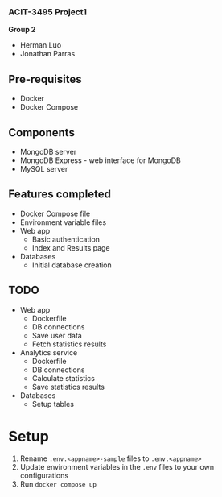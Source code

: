 ### ACIT-3495 Project1

**Group 2**
- Herman Luo
- Jonathan Parras

## Pre-requisites
- Docker
- Docker Compose

## Components
- MongoDB server
- MongoDB Express - web interface for MongoDB
- MySQL server

## Features completed
- Docker Compose file
- Environment variable files
- Web app
  - Basic authentication
  - Index and Results page
- Databases
  - Initial database creation

## TODO
- Web app
  - Dockerfile
  - DB connections
  - Save user data
  - Fetch statistics results
- Analytics service
  - Dockerfile
  - DB connections
  - Calculate statistics
  - Save statistics results
- Databases
  - Setup tables

# Setup
1. Rename `.env.<appname>-sample` files to `.env.<appname>`
1. Update environment variables in the `.env` files to your own configurations 
1. Run `docker compose up`
